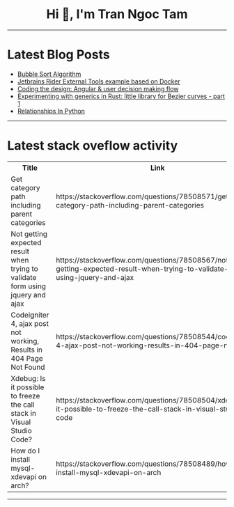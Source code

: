 <h1 align="center">Hi 👋, I'm Tran Ngoc Tam</h1>

---

# Latest Blog Posts 
<!-- BLOG-POST-LIST:START -->
- [Bubble Sort Algorithm](https://dev.to/max_githinji/bubble-sort-algorithm-4j82)
- [Jetbrains Rider External Tools example based on Docker](https://dev.to/heku4/jetbrains-rider-external-tools-example-based-on-docker-19om)
- [Coding the design: Angular &amp; user decision making flow](https://dev.to/jodamco/coding-the-design-angular-user-decision-making-flow-2l1p)
- [Experimenting with generics in Rust: little library for Bezier curves - part 1](https://dev.to/iprosk/experimenting-with-generics-in-rust-little-library-for-bezier-curves-part-1-4093)
- [Relationships In Python](https://dev.to/pedroa54/relationships-in-python-g4a)
<!-- BLOG-POST-LIST:END -->

---

# Latest stack oveflow activity
<table>
  <tr><th>Title</th><th>Link</th></tr>
  <!-- STACKOVERFLOW:START --><tr><td>Get category path including parent categories</td><td>https://stackoverflow.com/questions/78508571/get-category-path-including-parent-categories</td></tr><tr><td>Not getting expected result when trying to validate form using jquery and ajax</td><td>https://stackoverflow.com/questions/78508567/not-getting-expected-result-when-trying-to-validate-form-using-jquery-and-ajax</td></tr><tr><td>Codeigniter 4, ajax post not working, Results in 404 Page Not Found</td><td>https://stackoverflow.com/questions/78508544/codeigniter-4-ajax-post-not-working-results-in-404-page-not-found</td></tr><tr><td>Xdebug: Is it possible to freeze the call stack in Visual Studio Code?</td><td>https://stackoverflow.com/questions/78508504/xdebug-is-it-possible-to-freeze-the-call-stack-in-visual-studio-code</td></tr><tr><td>How do I install mysql-xdevapi on arch?</td><td>https://stackoverflow.com/questions/78508489/how-do-i-install-mysql-xdevapi-on-arch</td></tr><!-- STACKOVERFLOW:END -->
</table>

---



